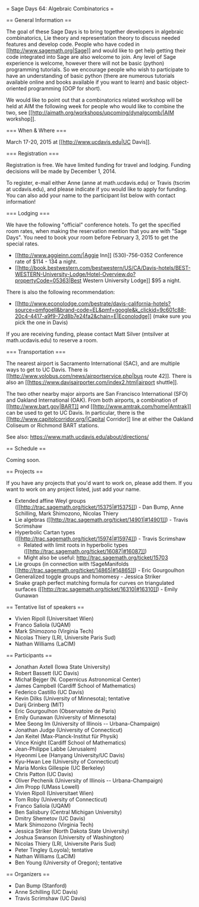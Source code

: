 = Sage Days 64: Algebraic Combinatorics =

== General Information ==

The goal of these Sage Days is to bring together developers in algebraic combinatorics, Lie theory and representation theory
to discuss needed features and develop code. People who have coded in [[http://www.sagemath.org|Sage]] and would like to get help getting their
code integrated into Sage are also welcome to join.
Any level of Sage experience is welcome, however there will not be basic (python) programming tutorials. So we encourage people who wish to participate to have an understanding of basic python (there are numerous tutorials available online and books available if you want to learn) and basic object-oriented programming (OOP for short).

We would like to point out that a combinatorics related workshop will be held at AIM the following week for people who would like to combine the two, see [[http://aimath.org/workshops/upcoming/dynalgcomb/|AIM workshop]].

=== When & Where ===

March 17-20, 2015 at [[http://www.ucdavis.edu|UC Davis]].

=== Registration ===

Registration is free. We have limited funding for travel and lodging. Funding decisions will be made by December 1, 2014.

To register, e-mail either Anne (anne at math.ucdavis.edu) or Travis (tscrim at ucdavis.edu), and please indicate if you would like to apply for funding. You can also add your name to the participant list below with contact information!

=== Lodging ===

We have the following "official" conference hotels. To get the specified room rates, when making the reservation mention that you are with "Sage Days".
You need to book your room before February 3, 2015 to get the special rates.

 * [[http://www.aggieinn.com/|Aggie Inn]] (530)-756-0352 Conference rate of $114 - 134 a night.
 * [[http://book.bestwestern.com/bestwestern/US/CA/Davis-hotels/BEST-WESTERN-University-Lodge/Hotel-Overview.do?propertyCode=05363|Best Western University Lodge]] $95 a night.

There is also the following recommendation:

 * [[http://www.econolodge.com/bestrate/davis-california-hotels?source=pmfgoell&brand-code=EL&pmf=google&k_clickid=9c601c88-20c4-4417-a9f9-72d8b7e24fa2&chain=E|Econolodge]] (make sure you pick the one in Davis)

If you are receiving funding, please contact Matt Silver (mtsilver at math.ucdavis.edu) to reserve a room.

=== Transportation ===

The nearest airport is Sacramento International (SAC), and are multiple ways to get to UC Davis. There is [[http://www.yolobus.com/news/airportservice.php|bus route 42]]. There is also an [[https://www.davisairporter.com/index2.html|airport shuttle]].

The two other nearby major airports are San Francisco International (SFO) and Oakland International (OAK). From both airports, a combination of [[http://www.bart.gov|BART]] and [[http://www.amtrak.com/home|Amtrak]] can be used to get to UC Davis. In particular, there is the [[http://www.capitolcorridor.org/|Capital Corridor]] line at either the Oakland Coliseum or Richmond BART stations.

See also: https://www.math.ucdavis.edu/about/directions/

== Schedule ==

Coming soon.

== Projects ==

If you have any projects that you'd want to work on, please add them. If you want to work on any project listed, just add your name.

 * Extended affine Weyl groups ([[http://trac.sagemath.org/ticket/15375|#15375]]) - Dan Bump, Anne Schilling, Mark Shimozono, Nicolas Thiery
 * Lie algebras ([[http://trac.sagemath.org/ticket/14901|#14901]]) - Travis Scrimshaw
 * Hyperbolic Cartan types ([[http://trac.sagemath.org/ticket/15974|#15974]]) - Travis Scrimshaw
   * Related with limit roots in hyperbolic types ([[http://trac.sagemath.org/ticket/16087|#16087]])
   * Might also be useful: http://trac.sagemath.org/ticket/15703
 * Lie groups (in connection with !SageManifolds [[http://trac.sagemath.org/ticket/14865|#14865]]) - Eric Gourgoulhon
 * Generalized toggle groups and homomesy - Jessica Striker
 * Snake graph perfect matching formula for curves on triangulated surfaces ([[http://trac.sagemath.org/ticket/16310|#16310]]) - Emily Gunawan

== Tentative list of speakers ==

 * Vivien Ripoll (Universitaet Wien)
 * Franco Saliola (UQAM)
 * Mark Shimozono (Virginia Tech)
 * Nicolas Thiery (LRI, Universite Paris Sud)
 * Nathan Williams (LaCIM)

== Participants ==

 * Jonathan Axtell (Iowa State University)
 * Robert Bassett (UC Davis)
 * Michał Bejger (N. Copernicus Astronomical Center) 
 * James Campbell (Cardiff School of Mathematics)
 * Federico Castillo (UC Davis)
 * Kevin Dilks (University of Minnesota); tentative
 * Darij Grinberg (MIT)
 * Eric Gourgoulhon (Observatoire de Paris)
 * Emily Gunawan (University of Minnesota)
 * Mee Seong Im (University of Illinois -- Urbana-Champaign)
 * Jonathan Judge (University of Connecticut)
 * Jan Keitel (Max-Planck-Institut für Physik)
 * Vince Knight (Cardiff School of Mathematics)
 * Jean-Philippe Labbe (Jerusalem)
 * Hyeonmi Lee (Hanyang University/UC Davis)
 * Kyu-Hwan Lee (University of Connecticut)
 * Maria Monks Gillespie (UC Berkeley)
 * Chris Patton (UC Davis)
 * Oliver Pechenik (University of Illinois -- Urbana-Champaign)
 * Jim Propp (UMass Lowell)
 * Vivien Ripoll (Universitaet Wien)
 * Tom Roby (University of Connecticut)
 * Franco Saliola (UQAM)
 * Ben Salisbury (Central Michigan University)
 * Dmitry Shemetov (UC Davis)
 * Mark Shimozono (Virginia Tech)
 * Jessica Striker (North Dakota State University)
 * Joshua Swanson (University of Washington)
 * Nicolas Thiery (LRI, Universite Paris Sud)
 * Peter Tingley (Loyola); tentative
 * Nathan Williams (LaCIM)
 * Ben Young (University of Oregon); tentative

== Organizers ==

 * Dan Bump (Stanford)
 * Anne Schilling (UC Davis)
 * Travis Scrimshaw (UC Davis)
